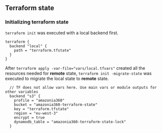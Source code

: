 ## Terraform state
### Initializing terraform state
`terraform init` was executed with a local backend first.
```
terraform {
  backend "local" {
    path = "terraform.tfstate"
  }
}
```
After `terraform apply -var-file="vars/local.tfvars"` created all the resources needed for **remote** state, `terraform init -migrate-state` was executed to migrate the local state to **remote** state.
```
  // TF does not allow vars here. Use main vars or module outputs for other variables
  backend "s3" {
    profile = "amazonia360"
    bucket = "amazonia360-terraform-state"
    key = "terraform.tfstate"
    region = "eu-west-3"
    encrypt = true
    dynamodb_table = "amazonia360-terraform-state-lock"
  }
```